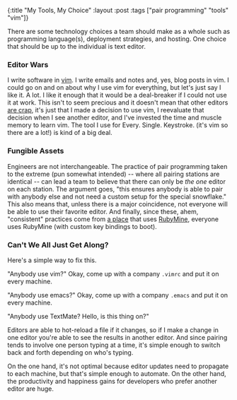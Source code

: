 {:title "My Tools, My Choice"
:layout :post
:tags ["pair programming" "tools" "vim"]}

There are some technology choices a team should make as a whole such as programming language(s), deployment strategies, and hosting. One choice that should be up to the individual is text editor.

### Editor Wars

I write software in [vim][vim]. I write emails and notes and, yes, blog posts in vim. I could go on and on about why I use vim for everything, but let's just say I like it. A lot. I like it enough that it would be a deal-breaker if I could not use it at work. This isn't to seem precious and it doesn't mean that other editors [are crap][crap], it's just that I made a decision to use vim, I reevaluate that decision when I see another editor, and I've invested the time and muscle memory to learn vim. The tool I use for Every. Single. Keystroke. (it's vim so there are a lot!) is kind of a big deal.

### Fungible Assets

Engineers are not interchangeable. The practice of pair programming taken to the extreme (pun somewhat intended) -- where all pairing stations are identical -- can lead a team to believe that there can only be *the one* editor on each station. The argument goes, "this ensures anybody is able to pair with anybody else and not need a custom setup for the special snowflake." This also means that, unless there is a major coincidence, not everyone will be able to use their favorite editor. And finally, since these, ahem, "consistent" practices come from [a place][pivotal] that uses [RubyMine][rubymine], everyone uses RubyMine (with custom key bindings to boot).

### Can't We All Just Get Along?

Here's a simple way to fix this.

"Anybody use vim?" Okay, come up with a company `.vimrc` and put it on every machine.

"Anybody use emacs?" Okay, come up with a company `.emacs` and put it on every machine.

"Anybody use TextMate? Hello, is this thing on?"

Editors are able to hot-reload a file if it changes, so if I make a change in one editor you're able to see the results in another editor. And since pairing tends to involve one person typing at a time, it's simple enough to switch back and forth depending on who's typing.

On the one hand, it's not optimal because editor updates need to propagate to each machine, but that's simple enough to automate. On the other hand, the productivity and happiness gains for developers who prefer another editor are huge.

[vim]: /tags-output/vim.html
[crap]: https://www.youtube.com/watch?v=seN7AKSwMFU
[pivotal]: http://pivotal.io/labs
[rubymine]: https://www.jetbrains.com/ruby/
